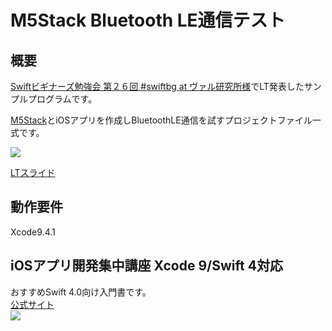 # M5Stack Bluetooth LE通信テスト  

## 概要  

[Swiftビギナーズ勉強会 第２６回 #swiftbg at ヴァル研究所様](https://swift-beginners.doorkeeper.jp/events/77503)でLT発表したサンプルプログラムです。  

[M5Stack](https://amzn.to/2C4BMkB)とiOSアプリを作成しBluetoothLE通信を試すプロジェクトファイル一式です。  

![](./image/demo.gif)  

[LTスライド]()  

## 動作要件  

Xcode9.4.1  

## iOSアプリ開発集中講座 Xcode 9/Swift 4対応  

おすすめSwift 4.0向け入門書です。  
[公式サイト](https://ticklecode.com/swiftbook2017/)  
![](https://s3-ap-northeast-1.amazonaws.com/ticklecode/swiftbook2017/facebook-icon-l.png)  
